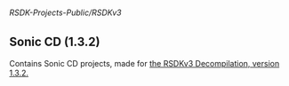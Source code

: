 ###### RSDK-Projects-Public/RSDKv3
## Sonic CD (1.3.2)

Contains Sonic CD projects, made for [the RSDKv3 Decompilation, version 1.3.2.](https://github.com/RSDKModding/RSDKv3-Decompilation)